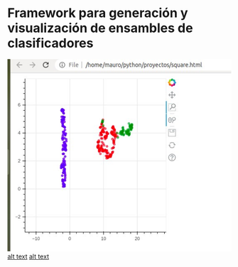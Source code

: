 # Framework para generación y visualización de ensambles de clasificadores

![GitHub Logo](/bokeh.jpg)
[alt text](https://github.com/agublazer/pfc2/blob/master/matplotlib.jpg?raw=true)
[alt text](https://github.com/[username]/[reponame]/blob/[branch]/bokeh.jpg?raw=true)
